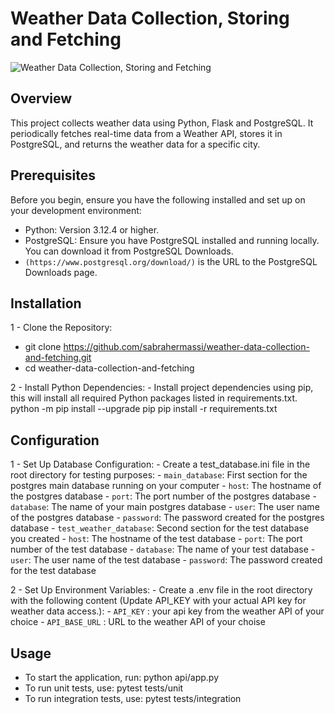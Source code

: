 # Weather Data Collection, Storing and Fetching

![Weather Data Collection, Storing and Fetching](https://img.shields.io/badge/Weather%20Data%20Collection%20and%20Analysis-Python%20%7C%20PostgreSQL%20%7C%20Kafka%20%7C%20Pandas-blue)

## Overview

This project collects weather data using Python, Flask and PostgreSQL. It periodically fetches real-time data from a Weather API, stores it in PostgreSQL, and returns the weather data for a specific city.

## Prerequisites

Before you begin, ensure you have the following installed and set up on your development environment:
- Python: Version 3.12.4 or higher.
- PostgreSQL: Ensure you have PostgreSQL installed and running locally. You can download it from PostgreSQL Downloads.
- `(https://www.postgresql.org/download/)` is the URL to the PostgreSQL Downloads page.

## Installation

1 - Clone the Repository:
- git clone https://github.com/sabrahermassi/weather-data-collection-and-fetching.git
- cd weather-data-collection-and-fetching

2 - Install Python Dependencies:
    - Install project dependencies using pip, this will install all required Python packages listed in requirements.txt.
      python -m pip install --upgrade pip
      pip install -r requirements.txt

## Configuration

1 - Set Up Database Configuration:
    - Create a test_database.ini file in the root directory for testing purposes:
      - `main_database`: First section for the postgres main database running on your computer
        - `host`: The hostname of the postgres database
        - `port`: The port number of the postgres database
        - `database`: The name of your main postgres database
        - `user`: The user name of the postgres database
        - `password`: The password created for the postgres database
      - `test_weather_database`: Second section for the test database you created
        - `host`: The hostname of the test database
        - `port`: The port number of the test database
        - `database`: The name of your test database
        - `user`: The user name of the test database
        - `password`: The password created for the test database

2 - Set Up Environment Variables:
    - Create a .env file in the root directory with the following content (Update API_KEY with your actual API key for weather data access.):
      - `API_KEY` : your api key from the weather API of your choice
      - `API_BASE_URL` : URL to the weather API of your choise

## Usage

- To start the application, run:
  python api/app.py
- To run unit tests, use:
  pytest tests/unit
- To run integration tests, use:
  pytest tests/integration
